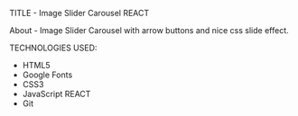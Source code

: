 TITLE - Image Slider Carousel REACT

About - Image Slider Carousel with arrow buttons and nice css slide effect.

TECHNOLOGIES USED:

- HTML5
- Google Fonts
- CSS3
- JavaScript REACT
- Git
